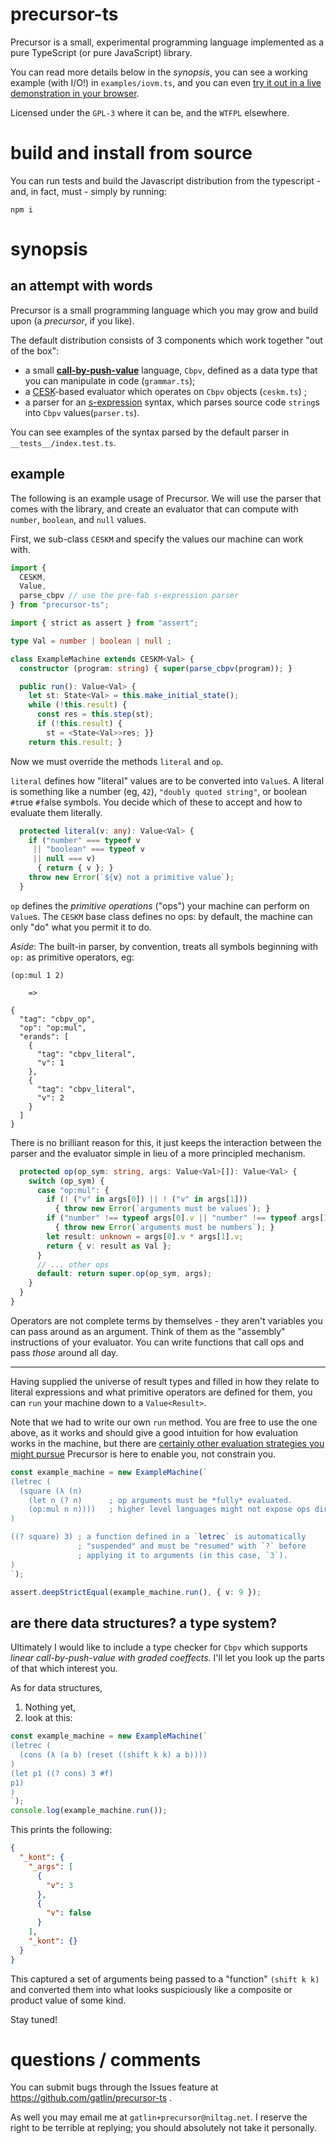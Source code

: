 # precursor-ts

Precursor is a small, experimental programming language implemented as a pure
TypeScript (or pure JavaScript) library.

You can read more details below in the *synopsis*, you can see a working example
(with I/O!) in `examples/iovm.ts`, and you can even
[try it out in a live demonstration in your browser][precursordemo].

[precursordemo]: https://niltag.net/code/precursor

Licensed under the `GPL-3` where it can be, and the `WTFPL` elsewhere.

# build and install from source

You can run tests and build the Javascript distribution from the typescript -
and, in fact, must - simply by running:

```shell
npm i
```

# synopsis

## an attempt with words

Precursor is a small programming language which you may grow and build upon (a
*precursor*, if you like).

The default distribution consists of 3 components which work together "out of
the box":

- a small [**call-by-push-value**][cbpvarticle] language, `Cbpv`, defined as a
  data type that you can manipulate in code (`grammar.ts`);
- a [CESK][cekarticle]-based evaluator which operates on `Cbpv` objects
  (`ceskm.ts`) ;
- a parser for an [s-expression][sexprarticle] syntax, which parses source code
  `string`s into `Cbpv` values(`parser.ts`).

[cekarticle]: https://en.wikipedia.org/wiki/CEK_Machine
[cbpvarticle]: https://en.wikipedia.org/wiki/Call-by-push-value
[sexprarticle]: https://en.wikipedia.org/wiki/S-expression

You can see examples of the syntax parsed by the default parser in
`__tests__/index.test.ts`.

## example

The following is an example usage of Precursor.
We will use the parser that comes with the library, and create an evaluator
that can compute with `number`, `boolean`, and `null` values.

First, we sub-class `CESKM` and specify the values our machine can work with.

```typescript
import {
  CESKM,
  Value,
  parse_cbpv // use the pre-fab s-expression parser
} from "precursor-ts";

import { strict as assert } from "assert";

type Val = number | boolean | null ;

class ExampleMachine extends CESKM<Val> {
  constructor (program: string) { super(parse_cbpv(program)); }

  public run(): Value<Val> {
    let st: State<Val> = this.make_initial_state();
    while (!this.result) {
      const res = this.step(st);
      if (!this.result) {
        st = <State<Val>>res; }}
    return this.result; }
```

Now we must override the methods `literal` and `op`.

`literal` defines how "literal" values are to be converted into `Value`s.
A literal is something like a number (eg, `42`), `"doubly quoted string"`, or
boolean `#t`rue `#f`alse symbols.
You decide which of these to accept and how to evaluate them literally.

```typescript
  protected literal(v: any): Value<Val> {
    if ("number" === typeof v
     || "boolean" === typeof v
     || null === v)
      { return { v }; }
    throw new Error(`${v} not a primitive value`);
  }
```

`op` defines the *primitive operations* ("ops") your machine can perform on
`Value`s.
The `CESKM` base class defines no ops: by default, the machine can only "do"
what you permit it to do.

*Aside*: The built-in parser, by convention, treats all symbols beginning with
`op:` as primitive operators, eg:

```
(op:mul 1 2)

    =>

{
  "tag": "cbpv_op",
  "op": "op:mul",
  "erands": [
    {
      "tag": "cbpv_literal",
      "v": 1
    },
    {
      "tag": "cbpv_literal",
      "v": 2
    }
  ]
}
```

There is no brilliant reason for this, it just keeps the interaction between
the parser and the evaluator simple in lieu of a more principled mechanism.

```typescript
  protected op(op_sym: string, args: Value<Val>[]): Value<Val> {
    switch (op_sym) {
      case "op:mul": {
        if (! ("v" in args[0]) || ! ("v" in args[1]))
          { throw new Error(`arguments must be values`); }
        if ("number" !== typeof args[0].v || "number" !== typeof args[1].v)
          { throw new Error(`arguments must be numbers`); }
        let result: unknown = args[0].v * args[1].v;
        return { v: result as Val };
      }
      // ... other ops
      default: return super.op(op_sym, args);
    }
  }
}
```

Operators are not complete terms by themselves - they aren't variables you can
pass around as an argument.
Think of them as the "assembly" instructions of your evaluator.
You can write functions that call ops and pass *those* around all day.

---

Having supplied the universe of result types and filled in how they relate to
literal expressions and what primitive operators are defined for them, you can
`run` your machine down to a `Value<Result>`.

Note that we had to write our own `run` method.
You are free to use the one above, as it works and should give a good intuition
for how evaluation works in the machine, but there are
[certainly other evaluation strategies you might pursue](examples/iovm.ts#L313)
Precursor is here to enable you, not constrain you.

```typescript
const example_machine = new ExampleMachine(`
(letrec (
  (square (λ (n)
    (let n (? n)      ; op arguments must be *fully* evaluated.
    (op:mul n n))))   ; higher level languages might not expose ops directly.
)

((? square) 3) ; a function defined in a `letrec` is automatically
               ; "suspended" and must be "resumed" with `?` before
               ; applying it to arguments (in this case, `3`).
)
`);

assert.deepStrictEqual(example_machine.run(), { v: 9 });
```

## are there data structures? a type system?

Ultimately I would like to include a type checker for `Cbpv` which supports
*linear call-by-push-value with graded coeffects.*
I'll let you look up the parts of that which interest you.

As for data structures,

1. Nothing yet,
2. look at this:

```typescript
const example_machine = new ExampleMachine(`
(letrec (
  (cons (λ (a b) (reset ((shift k k) a b))))
)
(let p1 ((? cons) 3 #f)
p1)
)
`);
console.log(example_machine.run());
```

This prints the following:

```json
{
  "_kont": {
    "_args": [
      {
        "v": 3
      },
      {
        "v": false
      }
    ],
    "_kont": {}
  }
}
```

This captured a set of arguments being passed to a "function" `(shift k k)` and
converted them into what looks suspiciously like a composite or product value
of some kind.

Stay tuned!

# questions / comments

You can submit bugs through the Issues feature at
https://github.com/gatlin/precursor-ts .

As well you may email me at `gatlin+precursor@niltag.net`.
I reserve the right to be terrible at replying; you should absolutely not take
it personally.
